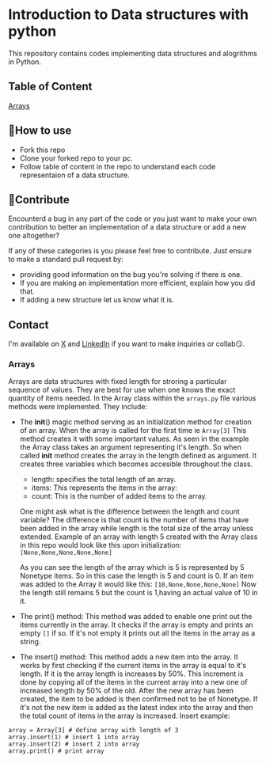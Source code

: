 # Introduction to Data structures with python
This repository contains codes implementing data structures and alogrithms in Python.

## Table of Content
[Arrays](#arrays)
## 🧾How to use
- Fork this repo
- Clone your forked repo to your pc.
- Follow table of content in the repo to understand each code representaion of a data structure.

## 🛂Contribute
Encounterd a bug in any part of the code or you just want to make your own contribution to better an implementation of a data structure or add a new one altogether? 

If any of these categories is you please feel free to contribute.
Just ensure to make a standard pull request by:
- providing good information on the bug you're solving if there is one.
- If you are making an implementation more efficient, explain how you did that.
- If adding a new structure let us know what it is.


## Contact
I'm available on [X](https://x.com/Ndigitals001) and [LinkedIn](https://linkedin.com/in/peter--ndukwe) if you want to make inquiries or collab😏.

### Arrays
Arrays are data structures with fixed length for stroring a particular sequence of values. They are best for use when one knows the exact quantity of items needed. In the Array class within the `arrays.py` file various methods were implemented. They include:
- The __init__() magic method serving as an initialization method for creation of an  array. When the array is called for the first time ie `Array[3]` This method creates it with some important values. As seen in the example the Array class takes an argument representing it's length. So when called __init__ method creates the array in the length defined as argument. It creates three variables which becomes accesible throughout the class.
    - length: specifies the total length of an array.
    - items: This represents the items in the array:
    - count: This is the number of added items to the array.

    One might ask what is the difference between the length and count variable?
The difference is that count is the number of items that have been added in the array while length is the total size of the array unless extended. Example of an array with length 5 created with the Array class in this repo would look like this upon initialization: `[None,None,None,None,None]`

    As you can see the length of the array which is 5 is represented by 5 Nonetype items. So in this case the length is 5 and count is 0. If an item was added to the Array it would like this: 
`[10,None,None,None,None]`
Now the length still remains 5 but the count is 1,having an actual value of 10 in it.

- The print() method: This method was added to enable one print out the items currently in the array. It checks if the array is empty and prints an empty `[]` if so. If it's not empty it prints out all the items in the array as a string.

- The insert() method: This method adds a new item into the array. It works by first checking if the current items in the array is equal to it's length. If it is the array length is increases by 50%. This increment is done by copying all of the items in the current array into a new one of increased length by 50% of the old. After the new array has been created, the item to be added is then confirmed not to be of Nonetype. If it's not the new item is added as the latest index into the array and then the total count of items in the array is increased.
Insert example:
``` 
array = Array[3] # define array with length of 3
array.insert(1) # insert 1 into array
array.insert(2) # insert 2 into array
array.print() # print array
```

